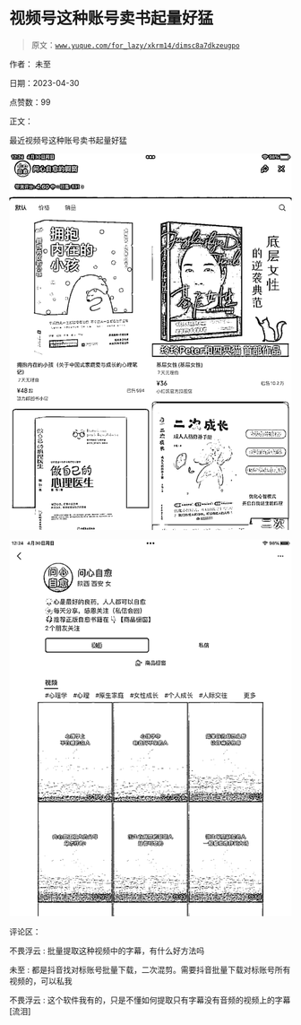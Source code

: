 # 视频号这种账号卖书起量好猛

> 原文：[`www.yuque.com/for_lazy/xkrm14/dimsc8a7dkzeugpo`](https://www.yuque.com/for_lazy/xkrm14/dimsc8a7dkzeugpo)

作者： 未至

日期：2023-04-30

点赞数：99

正文：

最近视频号这种账号卖书起量好猛

![](img/c4ccdd48a4bc699c275929045c9d8401.png)

![](img/89810ce125da6dce01b2bec5c596f313.png)

评论区：

不畏浮云 : 批量提取这种视频中的字幕，有什么好方法吗

未至 : 都是抖音找对标账号批量下载，二次混剪。需要抖音批量下载对标账号所有视频的，可以私我

不畏浮云 : 这个软件我有的，只是不懂如何提取只有字幕没有音频的视频上的字幕[流泪]

